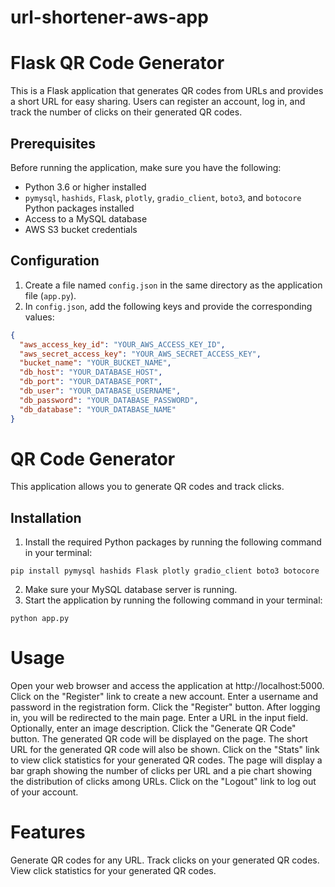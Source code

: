 # url-shortener-aws-app

# Flask QR Code Generator

This is a Flask application that generates QR codes from URLs and provides a short URL for easy sharing. Users can register an account, log in, and track the number of clicks on their generated QR codes.

## Prerequisites

Before running the application, make sure you have the following:

- Python 3.6 or higher installed
- `pymysql`, `hashids`, `Flask`, `plotly`, `gradio_client`, `boto3`, and `botocore` Python packages installed
- Access to a MySQL database
- AWS S3 bucket credentials

## Configuration

1. Create a file named `config.json` in the same directory as the application file (`app.py`).
2. In `config.json`, add the following keys and provide the corresponding values:

```json
{
  "aws_access_key_id": "YOUR_AWS_ACCESS_KEY_ID",
  "aws_secret_access_key": "YOUR_AWS_SECRET_ACCESS_KEY",
  "bucket_name": "YOUR_BUCKET_NAME",
  "db_host": "YOUR_DATABASE_HOST",
  "db_port": "YOUR_DATABASE_PORT",
  "db_user": "YOUR_DATABASE_USERNAME",
  "db_password": "YOUR_DATABASE_PASSWORD",
  "db_database": "YOUR_DATABASE_NAME"
}

```

# QR Code Generator

This application allows you to generate QR codes and track clicks.

## Installation

1. Install the required Python packages by running the following command in your terminal:

`pip install pymysql hashids Flask plotly gradio_client boto3 botocore`

2. Make sure your MySQL database server is running.
3. Start the application by running the following command in your terminal:

`python app.py`

# Usage
Open your web browser and access the application at http://localhost:5000.
Click on the "Register" link to create a new account.
Enter a username and password in the registration form.
Click the "Register" button.
After logging in, you will be redirected to the main page.
Enter a URL in the input field.
Optionally, enter an image description.
Click the "Generate QR Code" button.
The generated QR code will be displayed on the page.
The short URL for the generated QR code will also be shown.
Click on the "Stats" link to view click statistics for your generated QR codes.
The page will display a bar graph showing the number of clicks per URL and a pie chart showing the distribution of clicks among URLs.
Click on the "Logout" link to log out of your account.

# Features
Generate QR codes for any URL.
Track clicks on your generated QR codes.
View click statistics for your generated QR codes.
